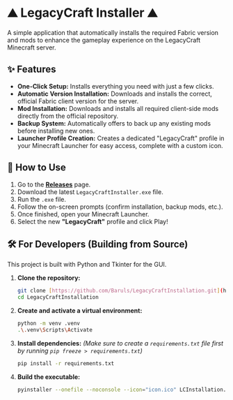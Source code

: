 # ⛰️ LegacyCraft Installer ⛰️

A simple application that automatically installs the required Fabric version and mods to enhance the gameplay experience on the LegacyCraft Minecraft server.

## ✨ Features

* **One-Click Setup:** Installs everything you need with just a few clicks.
* **Automatic Version Installation:** Downloads and installs the correct, official Fabric client version for the server.
* **Mod Installation:** Downloads and installs all required client-side mods directly from the official repository.
* **Backup System:** Automatically offers to back up any existing mods before installing new ones.
* **Launcher Profile Creation:** Creates a dedicated "LegacyCraft" profile in your Minecraft Launcher for easy access, complete with a custom icon.

## 🚀 How to Use

1.  Go to the [**Releases**](https://github.com/Baruls/LegacyCraftInstallation/releases) page.
2.  Download the latest `LegacyCraftInstaller.exe` file.
3.  Run the `.exe` file.
4.  Follow the on-screen prompts (confirm installation, backup mods, etc.).
5.  Once finished, open your Minecraft Launcher.
6.  Select the new **"LegacyCraft"** profile and click Play!

## 🛠️ For Developers (Building from Source)

This project is built with Python and Tkinter for the GUI.

1.  **Clone the repository:**
    ```bash
    git clone [https://github.com/Baruls/LegacyCraftInstallation.git](https://github.com/Baruls/LegacyCraftInstallation.git)
    cd LegacyCraftInstallation
    ```

2.  **Create and activate a virtual environment:**
    ```bash
    python -m venv .venv
    .\.venv\Scripts\Activate
    ```

3.  **Install dependencies:**
    *(Make sure to create a `requirements.txt` file first by running `pip freeze > requirements.txt`)*
    ```bash
    pip install -r requirements.txt
    ```

4.  **Build the executable:**
    ```bash
    pyinstaller --onefile --noconsole --icon="icon.ico" LCInstallation.py
    ```

